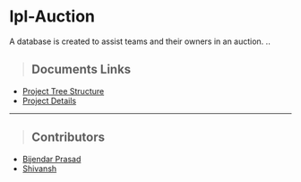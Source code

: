 # Ipl-Auction
A database is created to assist teams and their owners in an auction. ..


> ## Documents Links
- [Project Tree Structure](https://drive.google.com/file/d/1mCrWbwVPbgD85BF0JYA9KbyTM0g3uTD-/view?usp=sharing)
- [Project Details](https://docs.google.com/document/d/1sD0e6TaK_2ll0Bt4AK54OG2_rd6aAeQA/edit?usp=sharing&ouid=103677685975836936778&rtpof=true&sd=true)


---

> ## Contributors
- [Bijendar Prasad](https://github.com/Findcoding "GitHub Profile")
- [Shivansh](https://github.com/shivansh980 "GitHub Profile")
